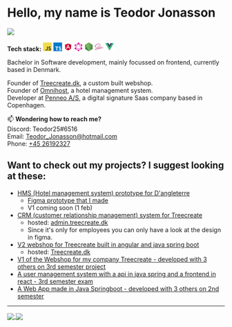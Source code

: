 <h1> Hello, my name is Teodor Jonasson </h1>

<code><img src="https://images.prismic.io/superpupertest/b0b09cc5-b0ec-44d0-81e0-a7fc7196bde7_fullstack.webp?q=50&auto=format&w=983&h=534" style="height: 350px"></code>

**Tech stack:** <code><img height="20" alt="javascript" src="https://raw.githubusercontent.com/github/explore/80688e429a7d4ef2fca1e82350fe8e3517d3494d/topics/javascript/javascript.png"></code>
<code><img height="20" alt="typescript" src="https://raw.githubusercontent.com/github/explore/80688e429a7d4ef2fca1e82350fe8e3517d3494d/topics/typescript/typescript.png"></code>
<code><img height="20" alt="angular" src="https://raw.githubusercontent.com/github/explore/80688e429a7d4ef2fca1e82350fe8e3517d3494d/topics/angular/angular.png"></code>
<code><img height="20" alt="graphql" src="https://raw.githubusercontent.com/github/explore/5c058a388828bb5fde0bcafd4bc867b5bb3f26f3/topics/graphql/graphql.png"></code>
<code><img height="20" alt="nodejs" src="https://raw.githubusercontent.com/github/explore/80688e429a7d4ef2fca1e82350fe8e3517d3494d/topics/nodejs/nodejs.png"></code> 
<code><img height="20" alt="html" src="https://raw.githubusercontent.com/github/explore/80688e429a7d4ef2fca1e82350fe8e3517d3494d/topics/sass/sass.png"></code> 
<code><img height="20" alt="html" src="https://raw.githubusercontent.com/github/explore/80688e429a7d4ef2fca1e82350fe8e3517d3494d/topics/vue/vue.png"></code> 

Bachelor in Software development, mainly focussed on frontend, currently based in Denmark.

Founder of [Treecreate.dk](https://treecreate.dk), a custom built webshop.<br>
Founder of [Omnihost](https://dev.omnihost.app), a hotel management system.<br>
Developer at [Penneo A/S](https://penneo.com/), a digital signature Saas company based in Copenhagen.<br>

📫 **Wondering how to reach me?**<br>
Discord: Teodor25#6516<br>
Email: [Teodor_Jonasson@hotmail.com](mailto:teodor_jonasson@hotmail.com)<br>
Phone: [+45 26192327](tel:+4526192327)<br>

## Want to check out my projects? I suggest looking at these:
- [HMS (Hotel management system) prototype for D'angleterre](https://github.com/Frederik-Vagner/hems)
  - [Figma prototype that I made](https://www.figma.com/file/ORG7b1bjvNsPuL521Ew0Dp/HEMS-V1?node-id=66%3A3892&t=dhsnall36PZyWfEX-0)
  - V1 coming soon (1 feb)
- [CRM (customer relationship management) system for Treecreate](https://www.figma.com/file/79qPS3XvFUD7SE7LDthpz9/tc-admin-page?node-id=0%3A1)
  - hosted: [admin.treecreate.dk](https://admin.treecreate.dk/login)
  - Since it's only for employees you can only have a look at the design in figma. 
- [V2 webshop for Treecreate built in angular and java spring boot](https://github.com/treecreate/webstore)
  - hosted: [Treecreate.dk](https://treecreate.dk)
- [V1 of the Webshop for my company Treecreate - developed with 3 others on 3rd semester project](https://github.com/Kwandes/treecreate)
- [A user management system with a api in java spring and a frontend in react - 3rd semester exam](https://github.com/Teodor25/3rd_semester_24h_exam)
- [A Web App made in Java Springboot - developed with 3 others on 2nd semester](https://github.com/Kwandes/motorhome)

----

<a href="https://github.com/anuraghazra/github-readme-stats">
  <img align="center" src="https://github-readme-stats.vercel.app/api?username=Teodor25&show_icons=true&theme=radical&include_all_commits=true&count_private=true&hide_border=true&custom_title=My%20github%20stats" />
</a>
<a href="https://github.com/anuraghazra/github-readme-stats">
  <img align="center" src="https://github-readme-stats.vercel.app/api/top-langs/?username=Teodor25&layout=compact&theme=radical&langs_count=8&hide_border=true" />
</a>
